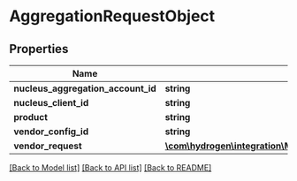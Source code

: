# AggregationRequestObject

## Properties
Name | Type | Description | Notes
------------ | ------------- | ------------- | -------------
**nucleus_aggregation_account_id** | **string** |  | [optional] 
**nucleus_client_id** | **string** |  | [optional] 
**product** | **string** |  | [optional] 
**vendor_config_id** | **string** |  | [optional] 
**vendor_request** | [**\com\hydrogen\integration\Model\AggregationVendorRequestCO**](AggregationVendorRequestCO.md) |  | [optional] 

[[Back to Model list]](../README.md#documentation-for-models) [[Back to API list]](../README.md#documentation-for-api-endpoints) [[Back to README]](../README.md)


